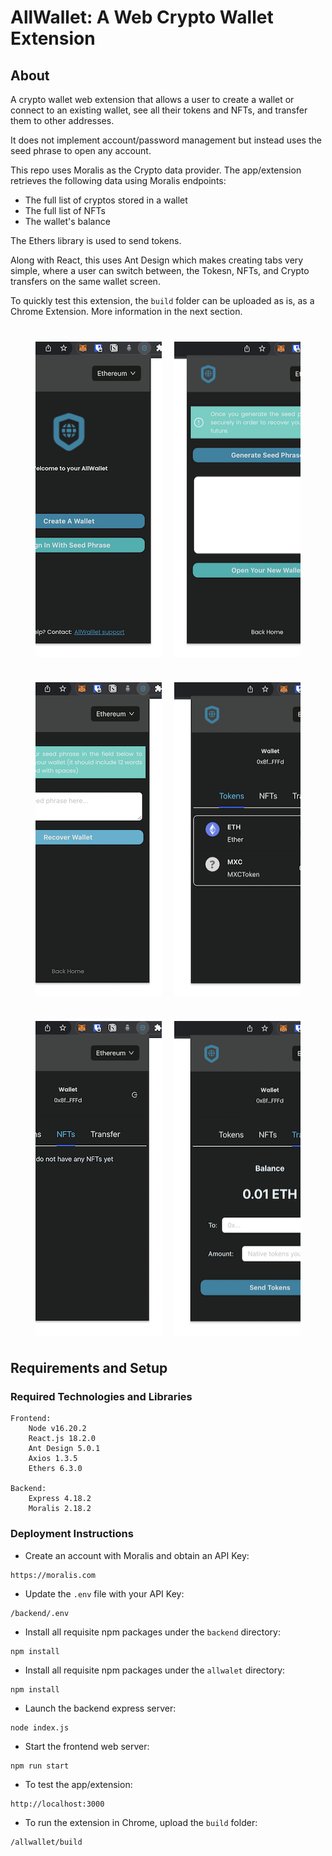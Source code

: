 # AllWallet: A Web Crypto Wallet Extension

## About

A crypto wallet web extension that allows a user to create a wallet or connect to an existing wallet, see all their tokens and NFTs, and transfer them to other addresses.

It does not implement account/password management but instead uses the seed phrase to open any account.

This repo uses Moralis as the Crypto data provider. The app/extension retrieves the following data using Moralis endpoints:

- The full list of cryptos stored in a wallet
- The full list of NFTs
- The wallet's balance

The Ethers library is used to send tokens.

Along with React, this uses Ant Design which makes creating tabs very simple, where a user can switch between, the Tokesn, NFTs, and Crypto transfers on the same wallet screen.

To quickly test this extension, the `build` folder can be uploaded as is, as a Chrome Extension. More information in the next section.

<div style="margin:40px; display:flex; gap:20px; justify-content:center; flex-direction: row; position: relative; overflow-y: auto;">
    <img src="images/front-page.png">
    <img src="images/create-wallet.png">
</div>
<div style="margin:40px; display:flex; gap:20px; justify-content:center; flex-direction: row; position: relative; overflow-y: auto;">    
    <img src="images/recover-wallet.png">
    <img src="images/view-tokens.png">
</div>
<div style="margin:40px; display:flex; gap:20px; justify-content:center; flex-direction: row; position: relative; overflow-y: auto;">    
    <img src="images/view-nfts.png">
    <img src="images/send-tokens.png">
</div>

## Requirements and Setup

### Required Technologies and Libraries

```
Frontend:
    Node v16.20.2
    React.js 18.2.0
    Ant Design 5.0.1
    Axios 1.3.5
    Ethers 6.3.0

Backend:
    Express 4.18.2
    Moralis 2.18.2
```

### Deployment Instructions

- Create an account with Moralis and obtain an API Key:

```
https://moralis.com
```

- Update the `.env` file with your API Key:

```
/backend/.env
```

- Install all requisite npm packages under the `backend` directory:

```
npm install
```

- Install all requisite npm packages under the `allwalet` directory:

```
npm install
```

- Launch the backend express server:

```
node index.js
```

- Start the frontend web server:

```
npm run start
```

- To test the app/extension:

```
http://localhost:3000
```

- To run the extension in Chrome, upload the `build` folder:

```
/allwallet/build
```
